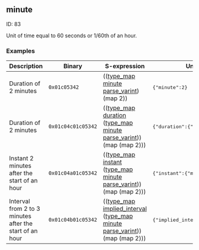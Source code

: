 ## minute

ID: 83

Unit of time equal to 60 seconds or 1/60th of an hour.

### Examples

| Description | Binary | S-expression | Unpacked |
|----|----|----|----|
| Duration of 2 minutes | `0x01c05342` | (([type_map](./type_map.md) [minute](./minute.md) [parse_varint](./parse_varint.md)) (map 2)) | <pre>{"minute":2}</pre> |
| Duration of 2 minutes | `0x01c04c01c05342` | (([type_map](./type_map.md) [duration](./duration.md) ([type_map](./type_map.md) [minute](./minute.md) [parse_varint](./parse_varint.md))) (map (map 2))) | <pre>{"duration":{"minute":2}}</pre> |
| Instant 2 minutes after the start of an hour | `0x01c04a01c05342` | (([type_map](./type_map.md) [instant](./instant.md) ([type_map](./type_map.md) [minute](./minute.md) [parse_varint](./parse_varint.md))) (map (map 2))) | <pre>{"instant":{"minute":2}}</pre> |
| Interval from 2 to 3 minutes after the start of an hour | `0x01c04b01c05342` | (([type_map](./type_map.md) [implied_interval](./implied_interval.md) ([type_map](./type_map.md) [minute](./minute.md) [parse_varint](./parse_varint.md))) (map (map 2))) | <pre>{"implied_interval":{"minute":2}}</pre> |